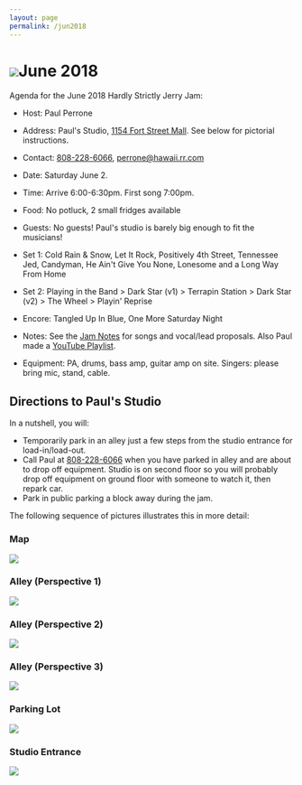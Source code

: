 ```yaml
---
layout: page
permalink: /jun2018
---
```

<h1><img class="ui avatar image" src="/images/jerryavatar.jpg">June 2018</h1>

Agenda for the June 2018 Hardly Strictly Jerry Jam:
 
   * Host: Paul Perrone
   * Address: Paul's Studio, [1154 Fort Street Mall](https://goo.gl/maps/mXqBNW5Y6FD2). See below for pictorial instructions.
   * Contact: [808-228-6066‬](tel:808-228-6066‬), [perrone@hawaii.rr.com](mailto:perrone@hawaii.rr.com)
   * Date: Saturday June 2. 
   * Time: Arrive 6:00-6:30pm. First song 7:00pm.
   * Food: No potluck, 2 small fridges available
   * Guests: No guests!  Paul's studio is barely big enough to fit the musicians!
   * Set 1:  Cold Rain & Snow,
             Let It Rock,
             Positively 4th Street,
             Tennessee Jed,
             Candyman,
             He Ain't Give You None,
             Lonesome and a Long Way From Home
   * Set 2: Playing in the Band >
            Dark Star (v1) >
            Terrapin Station >
            Dark Star (v2) >
            The Wheel >
            Playin' Reprise
   * Encore: Tangled Up In Blue,
             One More Saturday Night
   
   * Notes: See the [Jam Notes](http://bit.ly/2Hh6p8k) for songs and vocal/lead proposals. Also Paul made a [YouTube Playlist](https://www.youtube.com/playlist?list=PLm1Z0_hDi6Tj61-CjC7u6Z48_J6KavBOV).
   * Equipment: PA, drums, bass amp, guitar amp on site. Singers: please bring mic, stand, cable.

<h2>Directions to Paul's Studio</h2>

In a nutshell, you will:

  * Temporarily park in an alley just a few steps from the studio entrance for load-in/load-out.
  * Call Paul at [808-228-6066‬](tel:808-228-6066‬) when you have parked in alley and are about to drop off equipment. Studio is on second floor so you will probably drop off equipment on ground floor with someone to watch it, then repark car.
  * Park in public parking a block away during the jam.
  
The following sequence of pictures illustrates this in more detail: 

<h3>Map</h3>
<img class="ui centered fluid image" src="/images/paul-studio/1-map.jpg">
<h3>Alley (Perspective 1)</h3>
<img class="ui centered fluid image" src="/images/paul-studio/2-bethel.jpg">
<h3>Alley (Perspective 2)</h3>
<img class="ui centered fluid image" src="/images/paul-studio/3-alley-parking-lot.jpg">
<h3>Alley (Perspective 3)</h3>
<img class="ui centered fluid image" src="/images/paul-studio/4-alley.jpg">
<h3>Parking Lot</h3>
<img class="ui centered fluid image" src="/images/paul-studio/5-parking-lot.jpg">
<h3>Studio Entrance</h3>
<img class="ui centered fluid image" src="/images/paul-studio/6-studio-entrance.jpg">
